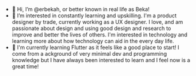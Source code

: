 - 👋 Hi, I’m @erbekah, or better known in real life as Beka!
- 👀 I’m interested in constantly learning and upskilling. I'm a product designer by trade, currently working as a UX designer. I love, and am passionate about design and using good design and research to improve and better the lives of others. I'm interested in technology and learning more about how technology can aid in the every day life.
- 🌱 I'm currently learning Flutter as it feels like a good place to start! I come from a ackground of very minimal dev and programming knowledge but I have always been interested to learn and I feel now is a great time!


<!---
erbekah/erbekah is a ✨ special ✨ repository because its `README.md` (this file) appears on your GitHub profile.
You can click the Preview link to take a look at your changes.
--->
